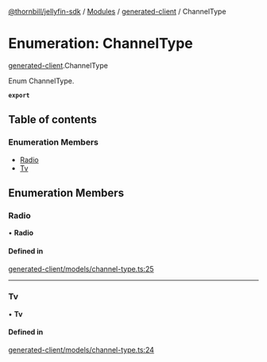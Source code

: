 [@thornbill/jellyfin-sdk](../README.md) / [Modules](../modules.md) / [generated-client](../modules/generated_client.md) / ChannelType

# Enumeration: ChannelType

[generated-client](../modules/generated_client.md).ChannelType

Enum ChannelType.

**`export`**

## Table of contents

### Enumeration Members

- [Radio](generated_client.ChannelType.md#radio)
- [Tv](generated_client.ChannelType.md#tv)

## Enumeration Members

### Radio

• **Radio**

#### Defined in

[generated-client/models/channel-type.ts:25](https://github.com/jellyfin/jellyfin-sdk-typescript/blob/fa599ae/src/generated-client/models/channel-type.ts#L25)

___

### Tv

• **Tv**

#### Defined in

[generated-client/models/channel-type.ts:24](https://github.com/jellyfin/jellyfin-sdk-typescript/blob/fa599ae/src/generated-client/models/channel-type.ts#L24)
